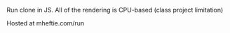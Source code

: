 Run clone in JS.
All of the rendering is CPU-based (class project limitation)

Hosted at mheftie.com/run